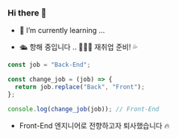 ### Hi there 👋

- 🌱 I’m currently learning ...

- 🛳️ 항해 중입니다 .. 🌊🌊🌊 재취업 준비! 💦

```JavaScript
const job = "Back-End";

const change_job = (job) => {
  return job.replace("Back", "Front");
};

console.log(change_job(job)); // Front-End
```
- Front-End 엔지니어로 전향하고자 퇴사했습니다 🔥

